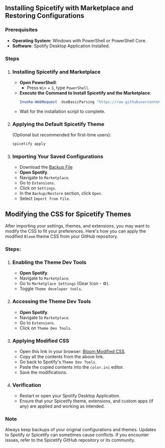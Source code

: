 ## Installing Spicetify with Marketplace and Restoring Configurations

### Prerequisites

- **Operating System**: Windows with PowerShell or PowerShell Core.
- **Software**: Spotify Desktop Application installed.

### Steps

1. ### Installing Spicetify and Marketplace

   - **Open PowerShell**:
     - Press `Win` + `S`, type `PowerShell`.
   - **Execute the Command to Install Spicetify and the Marketplace**:
     ```powershell
     Invoke-WebRequest -UseBasicParsing "https://raw.githubusercontent.com/spicetify/spicetify-marketplace/main/resources/install.ps1" | Invoke-Expression
     ```
   - Wait for the installation script to complete.

2. ### Applying the Default Spicetify Theme
   (Optional but recommended for first-time users):

   ```powershell
   spicetify apply
   ```

3. ### Importing Your Saved Configurations

   - Download the [Backup File](https://github.com/animegamer4422/Themes-css-UI/blob/main/spotify/spicetify-marketplace)
   - **Open Spotify**.
   - Navigate to `Marketplace`.
   - Go to `Extensions`.
   - Click on `Settings`.
   - In the `Backup/Restore` section, click `Open`.
   - Select `Import from File`.

## Modifying the CSS for Spicetify Themes

After importing your settings, themes, and extensions, you may want to modify the CSS to fit your preferences. Here's how you can apply the modified `Bloom` theme CSS from your GitHub repository.

### Steps:

1. ### Enabling the Theme Dev Tools

   - **Open Spotify**.
   - Navigate to `Marketplace`.
   - Go to `Marketplace Settings` (Gear Icon - ⚙).
   - Toggle `Theme developer tools`.

2. ### Accessing the Theme Dev Tools

   - **Open Spotify**.
   - Navigate to `Marketplace`.
   - Go to `Extensions`.
   - Click on `Theme Dev Tools`.

3. ### Applying Modified CSS

   - Open this link in your browser: [Bloom Modified CSS](https://github.com/animegamer4422/Themes-css-UI/blob/main/spotify/bloom-modified-css).
   - Copy all the contents from the above link.
   - Go back to Spotify's `Theme Dev Tools`.
   - Paste the copied contents into the `color.ini` editor.
   - Save the modifications.

4. ### Verification

   - Restart or open your Spotify Desktop Application.
   - Ensure that your Spicetify theme, extensions, and custom apps (if any) are applied and working as intended.

### Note

Always keep backups of your original configurations and themes. Updates to Spotify or Spicetify can sometimes cause conflicts. If you encounter issues, refer to the Spicetify GitHub repository or its community.
